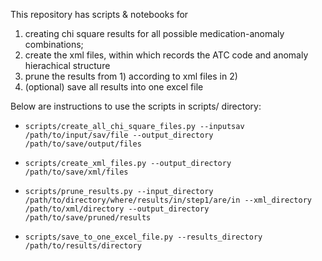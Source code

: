This repository has scripts & notebooks for 
1) creating chi square results for all possible medication-anomaly combinations; 
2) create the xml files, within which records the ATC code and anomaly hierachical structure
3) prune the results from 1) according to xml files in 2)
4) (optional) save all results into one excel file

Below are instructions to use the scripts in scripts/ directory:
* ```scripts/create_all_chi_square_files.py --inputsav /path/to/input/sav/file --output_directory /path/to/save/output/files```

* ```scripts/create_xml_files.py --output_directory /path/to/save/xml/files```

* ```scripts/prune_results.py --input_directory /path/to/directory/where/results/in/step1/are/in --xml_directory /path/to/xml/directory --output_directory /path/to/save/pruned/results```

* ```scripts/save_to_one_excel_file.py --results_directory /path/to/results/directory```

